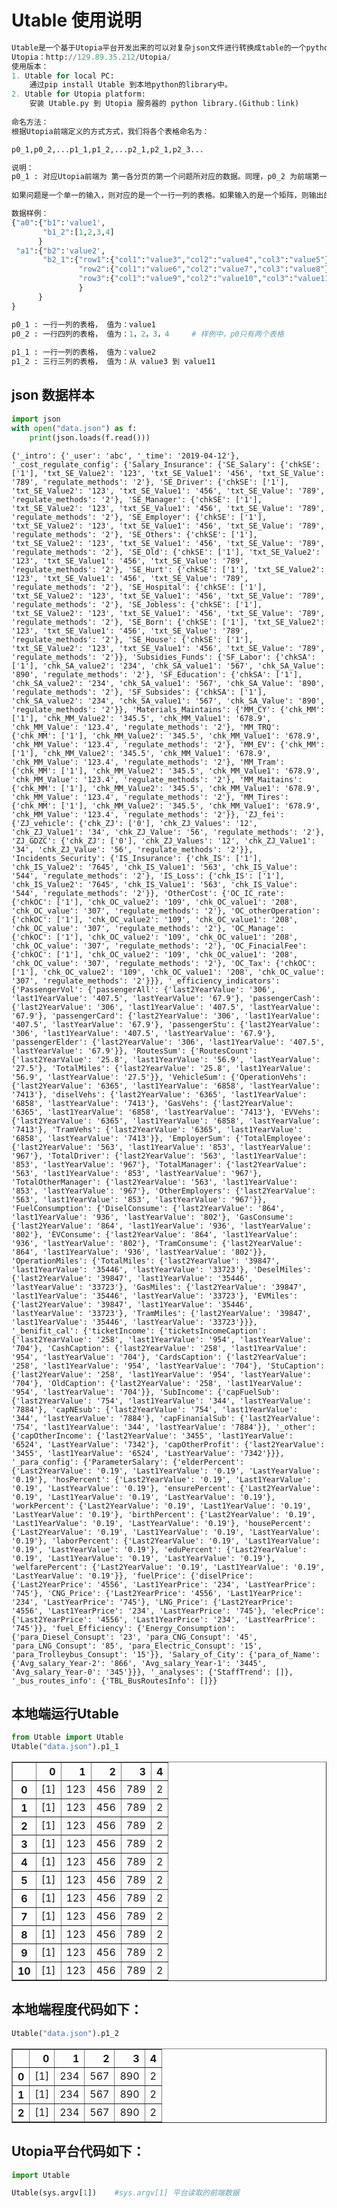 
# Utable 使用说明


```python
Utable是一个基于Utopia平台开发出来的可以对复杂json文件进行转换成table的一个python工具(library).
Utopia：http://129.89.35.212/Utopia/
使用版本：
1. Utable for local PC:
    通过pip install Utable 到本地python的library中。
2. Utable for Utopia platform:
    安装 Utable.py 到 Utopia 服务器的 python library.(Github：link)
    
命名方法： 
根据Utopia前端定义的方式方式，我们将各个表格命名为：

p0_1,p0_2,...p1_1,p1_2,...p2_1,p2_1,p2_3...

说明：
p0_1 : 对应Utopia前端为 第一各分页的第一个问题所对应的数据。同理，p0_2 为前端第一个页面第二个问题所对应的数据。
    
如果问题是一个单一的输入，则对应的是一个一行一列的表格。如果输入的是一个矩阵，则输出的是该矩阵的表格。如果是多行多列输入，则输出的是多行多列的表格。

数据样例：
{"a0":{"b1":'value1',
       "b1_2":[1,2,3,4]
      }
 "a1":{"b2":'value2',
       "b2_1":{"row1":{"col1":"value3","col2":"value4","col3":"value5"},
               "row2":{"col1":"value6","col2":"value7","col3":"value8"},
               "row3":{"col1":"value9","col2":"value10","col3":"value11"}
               }
      }
}

p0_1 : 一行一列的表格， 值为：value1
p0_2 : 一行四列的表格， 值为：1，2，3，4     # 样例中，p0只有两个表格
      
p1_1 : 一行一列的表格， 值为：value2
p1_2 : 三行三列的表格， 值为：从 value3 到 value11
```

## json 数据样本


```python
import json
with open("data.json") as f:
    print(json.loads(f.read()))
```

    {'_intro': {'_user': 'abc', '_time': '2019-04-12'}, '_cost_regulate_config': {'Salary_Insurance': {'SE_Salary': {'chkSE': ['1'], 'txt_SE_Value2': '123', 'txt_SE_Value1': '456', 'txt_SE_Value': '789', 'regulate_methods': '2'}, 'SE_Driver': {'chkSE': ['1'], 'txt_SE_Value2': '123', 'txt_SE_Value1': '456', 'txt_SE_Value': '789', 'regulate_methods': '2'}, 'SE_Manager': {'chkSE': ['1'], 'txt_SE_Value2': '123', 'txt_SE_Value1': '456', 'txt_SE_Value': '789', 'regulate_methods': '2'}, 'SE_Employer': {'chkSE': ['1'], 'txt_SE_Value2': '123', 'txt_SE_Value1': '456', 'txt_SE_Value': '789', 'regulate_methods': '2'}, 'SE_Others': {'chkSE': ['1'], 'txt_SE_Value2': '123', 'txt_SE_Value1': '456', 'txt_SE_Value': '789', 'regulate_methods': '2'}, 'SE_Old': {'chkSE': ['1'], 'txt_SE_Value2': '123', 'txt_SE_Value1': '456', 'txt_SE_Value': '789', 'regulate_methods': '2'}, 'SE_Hurt': {'chkSE': ['1'], 'txt_SE_Value2': '123', 'txt_SE_Value1': '456', 'txt_SE_Value': '789', 'regulate_methods': '2'}, 'SE_Hospital': {'chkSE': ['1'], 'txt_SE_Value2': '123', 'txt_SE_Value1': '456', 'txt_SE_Value': '789', 'regulate_methods': '2'}, 'SE_Jobless': {'chkSE': ['1'], 'txt_SE_Value2': '123', 'txt_SE_Value1': '456', 'txt_SE_Value': '789', 'regulate_methods': '2'}, 'SE_Born': {'chkSE': ['1'], 'txt_SE_Value2': '123', 'txt_SE_Value1': '456', 'txt_SE_Value': '789', 'regulate_methods': '2'}, 'SE_House': {'chkSE': ['1'], 'txt_SE_Value2': '123', 'txt_SE_Value1': '456', 'txt_SE_Value': '789', 'regulate_methods': '2'}}, 'Subsidies_Funds': {'SF_Labor': {'chkSA': ['1'], 'chk_SA_value2': '234', 'chk_SA_value1': '567', 'chk_SA_Value': '890', 'regulate_methods': '2'}, 'SF_Education': {'chkSA': ['1'], 'chk_SA_value2': '234', 'chk_SA_value1': '567', 'chk_SA_Value': '890', 'regulate_methods': '2'}, 'SF_Subsides': {'chkSA': ['1'], 'chk_SA_value2': '234', 'chk_SA_value1': '567', 'chk_SA_Value': '890', 'regulate_methods': '2'}}, 'Materials_Maintains': {'MM_CY': {'chk_MM': ['1'], 'chk_MM_Value2': '345.5', 'chk_MM_Value1': '678.9', 'chk_MM_Value': '123.4', 'regulate_methods': '2'}, 'MM_TRQ': {'chk_MM': ['1'], 'chk_MM_Value2': '345.5', 'chk_MM_Value1': '678.9', 'chk_MM_Value': '123.4', 'regulate_methods': '2'}, 'MM_EV': {'chk_MM': ['1'], 'chk_MM_Value2': '345.5', 'chk_MM_Value1': '678.9', 'chk_MM_Value': '123.4', 'regulate_methods': '2'}, 'MM_Tram': {'chk_MM': ['1'], 'chk_MM_Value2': '345.5', 'chk_MM_Value1': '678.9', 'chk_MM_Value': '123.4', 'regulate_methods': '2'}, 'MM_Maitains': {'chk_MM': ['1'], 'chk_MM_Value2': '345.5', 'chk_MM_Value1': '678.9', 'chk_MM_Value': '123.4', 'regulate_methods': '2'}, 'MM_Tires': {'chk_MM': ['1'], 'chk_MM_Value2': '345.5', 'chk_MM_Value1': '678.9', 'chk_MM_Value': '123.4', 'regulate_methods': '2'}}, 'ZJ_fei': {'ZJ_vehicle': {'chk_ZJ': ['0'], 'chk_ZJ_Values': '12', 'chk_ZJ_Value1': '34', 'chk_ZJ_Value': '56', 'regulate_methods': '2'}, 'ZJ_GDZC': {'chk_ZJ': ['0'], 'chk_ZJ_Values': '12', 'chk_ZJ_Value1': '34', 'chk_ZJ_Value': '56', 'regulate_methods': '2'}}, 'Incidents_Security': {'IS_Insurance': {'chk_IS': ['1'], 'chk_IS_Value2': '7645', 'chk_IS_Value1': '563', 'chk_IS_Value': '544', 'regulate_methods': '2'}, 'IS_Loss': {'chk_IS': ['1'], 'chk_IS_Value2': '7645', 'chk_IS_Value1': '563', 'chk_IS_Value': '544', 'regulate_methods': '2'}}, 'OtherCost': {'OC_IC_rate': {'chkOC': ['1'], 'chk_OC_value2': '109', 'chk_OC_value1': '208', 'chk_OC_value': '307', 'regulate_methods': '2'}, 'OC_otherOperation': {'chkOC': ['1'], 'chk_OC_value2': '109', 'chk_OC_value1': '208', 'chk_OC_value': '307', 'regulate_methods': '2'}, 'OC_Manage': {'chkOC': ['1'], 'chk_OC_value2': '109', 'chk_OC_value1': '208', 'chk_OC_value': '307', 'regulate_methods': '2'}, 'OC_FinacialFee': {'chkOC': ['1'], 'chk_OC_value2': '109', 'chk_OC_value1': '208', 'chk_OC_value': '307', 'regulate_methods': '2'}, 'OC_Tax': {'chkOC': ['1'], 'chk_OC_value2': '109', 'chk_OC_value1': '208', 'chk_OC_value': '307', 'regulate_methods': '2'}}}, '_efficiency_indicators': {'PassengerVol': {'passengerAll': {'last2YearValue': '306', 'last1YearValue': '407.5', 'lastYearValue': '67.9'}, 'passengerCash': {'last2YearValue': '306', 'last1YearValue': '407.5', 'lastYearValue': '67.9'}, 'passengerCard': {'last2YearValue': '306', 'last1YearValue': '407.5', 'lastYearValue': '67.9'}, 'passengerStu': {'last2YearValue': '306', 'last1YearValue': '407.5', 'lastYearValue': '67.9'}, 'passengerElder': {'last2YearValue': '306', 'last1YearValue': '407.5', 'lastYearValue': '67.9'}}, 'RoutesSum': {'RoutesCount': {'last2YearValue': '25.8', 'last1YearValue': '56.9', 'lastYearValue': '27.5'}, 'TotalMiles': {'last2YearValue': '25.8', 'last1YearValue': '56.9', 'lastYearValue': '27.5'}}, 'VehicleSum': {'OperationVehs': {'last2YearValue': '6365', 'last1YearValue': '6858', 'lastYearValue': '7413'}, 'diselVehs': {'last2YearValue': '6365', 'last1YearValue': '6858', 'lastYearValue': '7413'}, 'GasVehs': {'last2YearValue': '6365', 'last1YearValue': '6858', 'lastYearValue': '7413'}, 'EVVehs': {'last2YearValue': '6365', 'last1YearValue': '6858', 'lastYearValue': '7413'}, 'TramVehs': {'last2YearValue': '6365', 'last1YearValue': '6858', 'lastYearValue': '7413'}}, 'EmployerSum': {'TotalEmployee': {'last2YearValue': '563', 'last1YearValue': '853', 'lastYearValue': '967'}, 'TotalDriver': {'last2YearValue': '563', 'last1YearValue': '853', 'lastYearValue': '967'}, 'TotalManager': {'last2YearValue': '563', 'last1YearValue': '853', 'lastYearValue': '967'}, 'TotalOtherManager': {'last2YearValue': '563', 'last1YearValue': '853', 'lastYearValue': '967'}, 'OtherEmployers': {'last2YearValue': '563', 'last1YearValue': '853', 'lastYearValue': '967'}}, 'FuelConsumption': {'DiselConsume': {'last2YearValue': '864', 'last1YearValue': '936', 'lastYearValue': '802'}, 'GasConsume': {'last2YearValue': '864', 'last1YearValue': '936', 'lastYearValue': '802'}, 'EVConsume': {'last2YearValue': '864', 'last1YearValue': '936', 'lastYearValue': '802'}, 'TramConsume': {'last2YearValue': '864', 'last1YearValue': '936', 'lastYearValue': '802'}}, 'OperationMiles': {'TotalMiles': {'last2YearValue': '39847', 'last1YearValue': '35446', 'lastYearValue': '33723'}, 'DeselMiles': {'last2YearValue': '39847', 'last1YearValue': '35446', 'lastYearValue': '33723'}, 'GasMiles': {'last2YearValue': '39847', 'last1YearValue': '35446', 'lastYearValue': '33723'}, 'EVMiles': {'last2YearValue': '39847', 'last1YearValue': '35446', 'lastYearValue': '33723'}, 'TramMiles': {'last2YearValue': '39847', 'last1YearValue': '35446', 'lastYearValue': '33723'}}}, '_benifit_cal': {'ticketIncome': {'ticketsIncomeCaption': {'last2YearValue': '258', 'last1YearValue': '954', 'lastYearValue': '704'}, 'CashCaption': {'last2YearValue': '258', 'last1YearValue': '954', 'lastYearValue': '704'}, 'CardsCaption': {'last2YearValue': '258', 'last1YearValue': '954', 'lastYearValue': '704'}, 'StuCaption': {'last2YearValue': '258', 'last1YearValue': '954', 'lastYearValue': '704'}, 'OldCaption': {'last2YearValue': '258', 'last1YearValue': '954', 'lastYearValue': '704'}}, 'SubIncome': {'capFuelSub': {'last2YearValue': '754', 'last1YearValue': '344', 'lastYearValue': '7884'}, 'capNEsub': {'last2YearValue': '754', 'last1YearValue': '344', 'lastYearValue': '7884'}, 'capFinanialSub': {'last2YearValue': '754', 'last1YearValue': '344', 'lastYearValue': '7884'}}, '_other': {'capOtherIncome': {'last2YearValue': '3455', 'last1YearValue': '6524', 'LastYearValue': '7342'}, 'capOtherProfit': {'last2YearValue': '3455', 'last1YearValue': '6524', 'LastYearValue': '7342'}}}, '_para_config': {'ParameterSalary': {'elderPercent': {'Last2YearValue': '0.19', 'Last1YearValue': '0.19', 'LastYearValue': '0.19'}, 'hosPercent': {'Last2YearValue': '0.19', 'Last1YearValue': '0.19', 'LastYearValue': '0.19'}, 'ensurePercent': {'Last2YearValue': '0.19', 'Last1YearValue': '0.19', 'LastYearValue': '0.19'}, 'workPercent': {'Last2YearValue': '0.19', 'Last1YearValue': '0.19', 'LastYearValue': '0.19'}, 'birthPercent': {'Last2YearValue': '0.19', 'Last1YearValue': '0.19', 'LastYearValue': '0.19'}, 'housePercent': {'Last2YearValue': '0.19', 'Last1YearValue': '0.19', 'LastYearValue': '0.19'}, 'laborPercent': {'Last2YearValue': '0.19', 'Last1YearValue': '0.19', 'LastYearValue': '0.19'}, 'eduPercent': {'Last2YearValue': '0.19', 'Last1YearValue': '0.19', 'LastYearValue': '0.19'}, 'welfarePercent': {'Last2YearValue': '0.19', 'Last1YearValue': '0.19', 'LastYearValue': '0.19'}}, 'fuelPrice': {'diselPrice': {'Last2YearPrice': '4556', 'Last1YearPrice': '234', 'LastYearPrice': '745'}, 'CNG_Price': {'Last2YearPrice': '4556', 'Last1YearPrice': '234', 'LastYearPrice': '745'}, 'LNG_Price': {'Last2YearPrice': '4556', 'Last1YearPrice': '234', 'LastYearPrice': '745'}, 'elecPrice': {'Last2YearPrice': '4556', 'Last1YearPrice': '234', 'LastYearPrice': '745'}}, 'fuel_Efficiency': {'Energy_Consumption': {'para_Diesel_Consupt': '23', 'para_CNG_Consupt': '45', 'para_LNG_Consupt': '85', 'para_Electric_Consupt': '15', 'para_Trolleybus_Consupt': '15'}}, 'Salary_of_City': {'para_of_Name': {'Avg_salary_Year-2': '866', 'Avg_salary_Year-1': '3445', 'Avg_salary_Year-0': '345'}}}, '_analyses': {'StaffTrend': []}, '_bus_routes_info': {'TBL_BusRoutesInfo': []}}


## 本地端运行Utable


```python
from Utable import Utable
Utable("data.json").p1_1
```




<div>
<style scoped>
    .dataframe tbody tr th:only-of-type {
        vertical-align: middle;
    }

    .dataframe tbody tr th {
        vertical-align: top;
    }
    
    .dataframe thead th {
        text-align: right;
    }
</style>

<table border="1" class="dataframe">
  <thead>
    <tr style="text-align: right;">
      <th></th>
      <th>0</th>
      <th>1</th>
      <th>2</th>
      <th>3</th>
      <th>4</th>
    </tr>
  </thead>
  <tbody>
    <tr>
      <th>0</th>
      <td>[1]</td>
      <td>123</td>
      <td>456</td>
      <td>789</td>
      <td>2</td>
    </tr>
    <tr>
      <th>1</th>
      <td>[1]</td>
      <td>123</td>
      <td>456</td>
      <td>789</td>
      <td>2</td>
    </tr>
    <tr>
      <th>2</th>
      <td>[1]</td>
      <td>123</td>
      <td>456</td>
      <td>789</td>
      <td>2</td>
    </tr>
    <tr>
      <th>3</th>
      <td>[1]</td>
      <td>123</td>
      <td>456</td>
      <td>789</td>
      <td>2</td>
    </tr>
    <tr>
      <th>4</th>
      <td>[1]</td>
      <td>123</td>
      <td>456</td>
      <td>789</td>
      <td>2</td>
    </tr>
    <tr>
      <th>5</th>
      <td>[1]</td>
      <td>123</td>
      <td>456</td>
      <td>789</td>
      <td>2</td>
    </tr>
    <tr>
      <th>6</th>
      <td>[1]</td>
      <td>123</td>
      <td>456</td>
      <td>789</td>
      <td>2</td>
    </tr>
    <tr>
      <th>7</th>
      <td>[1]</td>
      <td>123</td>
      <td>456</td>
      <td>789</td>
      <td>2</td>
    </tr>
    <tr>
      <th>8</th>
      <td>[1]</td>
      <td>123</td>
      <td>456</td>
      <td>789</td>
      <td>2</td>
    </tr>
    <tr>
      <th>9</th>
      <td>[1]</td>
      <td>123</td>
      <td>456</td>
      <td>789</td>
      <td>2</td>
    </tr>
    <tr>
      <th>10</th>
      <td>[1]</td>
      <td>123</td>
      <td>456</td>
      <td>789</td>
      <td>2</td>
    </tr>
  </tbody>
</table>
</div>



## 本地端程度代码如下：


```python
Utable("data.json").p1_2
```


<div>
<style scoped>
    .dataframe tbody tr th:only-of-type {
        vertical-align: middle;
    }

    .dataframe tbody tr th {
        vertical-align: top;
    }
    
    .dataframe thead th {
        text-align: right;
    }
</style>
<table border="1" class="dataframe">
  <thead>
    <tr style="text-align: right;">
      <th></th>
      <th>0</th>
      <th>1</th>
      <th>2</th>
      <th>3</th>
      <th>4</th>
    </tr>
  </thead>
  <tbody>
    <tr>
      <th>0</th>
      <td>[1]</td>
      <td>234</td>
      <td>567</td>
      <td>890</td>
      <td>2</td>
    </tr>
    <tr>
      <th>1</th>
      <td>[1]</td>
      <td>234</td>
      <td>567</td>
      <td>890</td>
      <td>2</td>
    </tr>
    <tr>
      <th>2</th>
      <td>[1]</td>
      <td>234</td>
      <td>567</td>
      <td>890</td>
      <td>2</td>
    </tr>
  </tbody>
</table>
</div>



## Utopia平台代码如下：


```python
import Utable

Utable(sys.argv[1])    #sys.argv[1] 平台读取的前端数据
```

